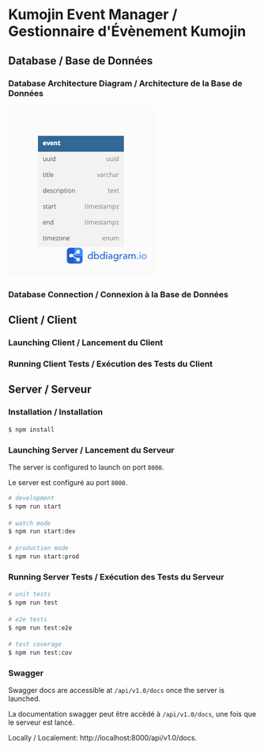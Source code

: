 # Kumojin Event Manager / Gestionnaire d'Évènement Kumojin

## Database /  Base de Données
### Database Architecture Diagram / Architecture de la Base de Données
![DB Diagram](docs/kmj-test-db-diagram.png)
### Database Connection / Connexion à la Base de Données


## Client / Client
### Launching Client / Lancement du Client
### Running Client Tests / Exécution des Tests du Client


## Server / Serveur

### Installation / Installation

```bash
$ npm install
```

### Launching Server / Lancement du Serveur

The server is configured to launch on port ```8000```.

Le server est configuré au port  ```8000```.

```bash
# development
$ npm run start

# watch mode
$ npm run start:dev

# production mode
$ npm run start:prod
```

### Running Server Tests / Exécution des Tests du Serveur

```bash
# unit tests
$ npm run test

# e2e tests
$ npm run test:e2e

# test coverage
$ npm run test:cov
```

### Swagger 

Swagger docs are accessible at ```/api/v1.0/docs``` once the server is launched.

La documentation swagger peut être accèdé à ```/api/v1.0/docs```, une fois que le serveur est lancé.

Locally / Localement: http://localhost:8000/api/v1.0/docs.